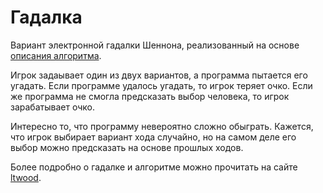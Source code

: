 # Гадалка

Вариант электронной гадалки Шеннона, реализованный на основе 
[описания алгоритма](https://sites.google.com/site/ltwood/projects/heshby/algorithm).

Игрок задаывает один из двух вариантов, а программа пытается его угадать. 
Если программе удалось угадать, то игрок теряет очко. 
Если же программа не смогла предсказать выбор человека, то игрок зарабатывает очко.

Интересно то, что программу невероятно сложно обыграть. Кажется, что игрок выбирает вариант хода случайно,
но на самом деле его выбор можно предсказать на основе прошлых ходов.

Более подробно о гадалке и алгоритме можно прочитать 
на сайте [ltwood](https://sites.google.com/site/ltwood/projects/heshby).
